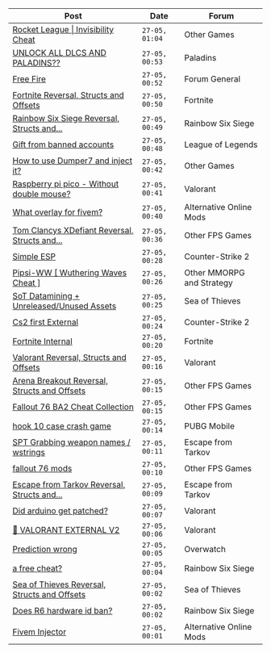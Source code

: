 |Post|Date|Forum|
|----|----|-----|
|[Rocket League \| Invisibility Cheat](https://www.unknowncheats.me/forum/other-games/631192-rocket-league-invisibility-cheat.html)|`27-05, 01:04`|Other Games|
|[UNLOCK ALL DLCS AND PALADINS??](https://www.unknowncheats.me/forum/paladins/639148-unlock-dlcs-paladins.html)|`27-05, 00:53`|Paladins|
|[Free Fire](https://www.unknowncheats.me/forum/forum-general/625664-free-fire.html)|`27-05, 00:52`|Forum General|
|[Fortnite Reversal, Structs and Offsets](https://www.unknowncheats.me/forum/fortnite/235061-fortnite-reversal-structs-offsets.html)|`27-05, 00:50`|Fortnite|
|[Rainbow Six Siege Reversal, Structs and...](https://www.unknowncheats.me/forum/rainbow-six-siege/255148-rainbow-six-siege-reversal-structs-offsets.html)|`27-05, 00:49`|Rainbow Six Siege|
|[Gift from banned accounts](https://www.unknowncheats.me/forum/league-of-legends/634452-gift-banned-accounts.html)|`27-05, 00:48`|League of Legends|
|[How to use Dumper7 and inject it?](https://www.unknowncheats.me/forum/other-games/639032-dumper7-inject.html)|`27-05, 00:42`|Other Games|
|[Raspberry pi pico - Without double mouse?](https://www.unknowncheats.me/forum/valorant/638853-raspberry-pi-pico-double-mouse.html)|`27-05, 00:41`|Valorant|
|[What overlay for fivem?](https://www.unknowncheats.me/forum/alternative-online-mods/638966-overlay-fivem.html)|`27-05, 00:40`|Alternative Online Mods|
|[Tom Clancys XDefiant Reversal, Structs and...](https://www.unknowncheats.me/forum/other-fps-games/464903-tom-clancys-xdefiant-reversal-structs-offsets.html)|`27-05, 00:36`|Other FPS Games|
|[Simple ESP](https://www.unknowncheats.me/forum/counter-strike-2-a/638706-simple-esp.html)|`27-05, 00:28`|Counter-Strike 2|
|[Pipsi-WW \[ Wuthering Waves Cheat \]](https://www.unknowncheats.me/forum/other-mmorpg-and-strategy/638632-pipsi-ww-wuthering-waves-cheat.html)|`27-05, 00:26`|Other MMORPG and Strategy|
|[SoT Datamining + Unreleased/Unused Assets](https://www.unknowncheats.me/forum/sea-of-thieves/624262-sot-datamining-unreleased-unused-assets.html)|`27-05, 00:25`|Sea of Thieves|
|[Cs2 first External](https://www.unknowncheats.me/forum/counter-strike-2-a/632415-cs2-external.html)|`27-05, 00:24`|Counter-Strike 2|
|[Fortnite Internal](https://www.unknowncheats.me/forum/fortnite/639131-fortnite-internal.html)|`27-05, 00:20`|Fortnite|
|[Valorant Reversal, Structs and Offsets](https://www.unknowncheats.me/forum/valorant/385792-valorant-reversal-structs-offsets.html)|`27-05, 00:16`|Valorant|
|[Arena Breakout Reversal, Structs and Offsets](https://www.unknowncheats.me/forum/other-fps-games/636170-arena-breakout-reversal-structs-offsets.html)|`27-05, 00:15`|Other FPS Games|
|[Fallout 76 BA2 Cheat Collection](https://www.unknowncheats.me/forum/other-fps-games/519969-fallout-76-ba2-cheat-collection.html)|`27-05, 00:15`|Other FPS Games|
|[hook 10 case crash game](https://www.unknowncheats.me/forum/pubg-mobile/639014-hook-10-crash-game.html)|`27-05, 00:14`|PUBG Mobile|
|[SPT Grabbing weapon names / wstrings](https://www.unknowncheats.me/forum/escape-from-tarkov/638609-spt-grabbing-weapon-names-wstrings.html)|`27-05, 00:11`|Escape from Tarkov|
|[fallout 76 mods](https://www.unknowncheats.me/forum/other-fps-games/637757-fallout-76-mods.html)|`27-05, 00:10`|Other FPS Games|
|[Escape from Tarkov Reversal, Structs and...](https://www.unknowncheats.me/forum/escape-from-tarkov/226519-escape-tarkov-reversal-structs-offsets.html)|`27-05, 00:09`|Escape from Tarkov|
|[Did arduino get patched?](https://www.unknowncheats.me/forum/valorant/638811-arduino-patched.html)|`27-05, 00:07`|Valorant|
|[💸 VALORANT EXTERNAL V2](https://www.unknowncheats.me/forum/valorant/638001-valorant-external-v2.html)|`27-05, 00:06`|Valorant|
|[Prediction wrong](https://www.unknowncheats.me/forum/overwatch/639146-prediction-wrong.html)|`27-05, 00:05`|Overwatch|
|[a free cheat?](https://www.unknowncheats.me/forum/rainbow-six-siege/638031-free-cheat.html)|`27-05, 00:04`|Rainbow Six Siege|
|[Sea of Thieves Reversal, Structs and Offsets](https://www.unknowncheats.me/forum/sea-of-thieves/278391-sea-thieves-reversal-structs-offsets.html)|`27-05, 00:02`|Sea of Thieves|
|[Does R6 hardware id ban?](https://www.unknowncheats.me/forum/rainbow-six-siege/639127-r6-hardware-id-ban.html)|`27-05, 00:02`|Rainbow Six Siege|
|[Fivem Injector](https://www.unknowncheats.me/forum/alternative-online-mods/639149-fivem-injector.html)|`27-05, 00:01`|Alternative Online Mods|
